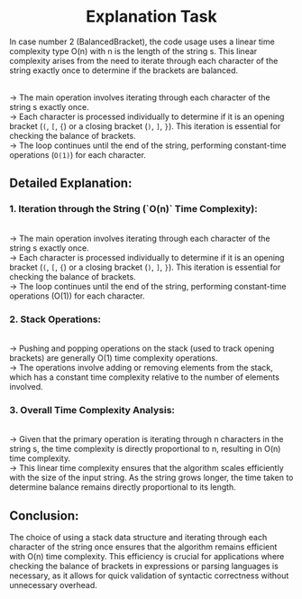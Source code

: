 <h1 align="center">Explanation Task</h1>


<p align="left">In case number 2 (BalancedBracket), the code usage uses a linear time complexity type O(n) with n is the length of the string s. This linear complexity arises from the need to iterate through each character of the string exactly once to determine if the brackets are balanced.</p>

<br>-> The main operation involves iterating through each character of the string s exactly once. <br>-> Each character is processed individually to determine if it is an opening bracket (`(`, `[`, `{`) or a closing bracket (`)`, `]`, `}`). This iteration is essential for checking the balance of brackets. <br>-> The loop continues until the end of the string, performing constant-time operations (`O(1)`) for each character.

<h2 align="left"> Detailed Explanation: </h2>
<h3 align="left"> 1. Iteration through the String (`O(n)` Time Complexity): </h3>

<br>-> The main operation involves iterating through each character of the string s exactly once.
<br>-> Each character is processed individually to determine if it is an opening bracket (`(`, `[`, `{`) or a closing bracket (`)`, `]`, `}`). This iteration is essential for checking the balance of brackets.
<br>-> The loop continues until the end of the string, performing constant-time operations (O(1)) for each character.

<h3 align="left"> 2. Stack Operations:</h3>

<br>-> Pushing and popping operations on the stack (used to track opening brackets) are generally O(1) time complexity operations.
<br>-> The operations involve adding or removing elements from the stack, which has a constant time complexity relative to the number of elements involved.

<h3 align="left"> 3. Overall Time Complexity Analysis:</h3>

<br>-> Given that the primary operation is iterating through n characters in the string s, the time complexity is directly proportional to n, resulting in O(n) time complexity.
<br>-> This linear time complexity ensures that the algorithm scales efficiently with the size of the input string. As the string grows longer, the time taken to determine balance remains directly proportional to its length.

<h2 align="left"> Conclusion:</h2>
The choice of using a stack data structure and iterating through each character of the string once ensures that the algorithm remains efficient with O(n) time complexity. This efficiency is crucial for applications where checking the balance of brackets in expressions or parsing languages is necessary, as it allows for quick validation of syntactic correctness without unnecessary overhead.